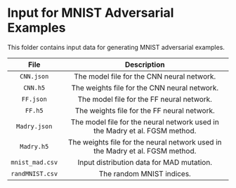 # Input for MNIST Adversarial Examples

This folder contains input data for generating MNIST adversarial examples.

| File | Description |
|:--------------:|:-------------------------------------------------------------------------------------------:|
| <code>CNN.json</code> | The model file for the CNN neural network. |
| <code>CNN.h5</code> | The weights file for the CNN neural network. |
| <code>FF.json</code> | The model file for the FF neural network. |
| <code>FF.h5</code> | The weights file for the FF neural network. |
| <code>Madry.json</code> | The model file for the neural network used in the Madry et al. FGSM method. |
| <code>Madry.h5</code> | The weights file for the neural network used in the Madry et al. FGSM method. |
| <code>mnist_mad.csv</code> | Input distribution data for MAD mutation. |
| <code>randMNIST.csv</code> | The random MNIST indices. |
